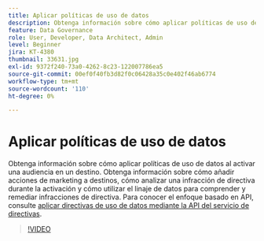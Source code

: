 ```yaml
---
title: Aplicar políticas de uso de datos
description: Obtenga información sobre cómo aplicar políticas de uso de datos al activar una audiencia en un destino. Obtenga información sobre cómo añadir acciones de marketing a destinos, cómo analizar una infracción de directiva durante la activación y cómo utilizar el linaje de datos para comprender y remediar infracciones de directiva.
feature: Data Governance
role: User, Developer, Data Architect, Admin
level: Beginner
jira: KT-4380
thumbnail: 33631.jpg
exl-id: 9372f240-73a0-4262-8c23-122007786ea5
source-git-commit: 00ef0f40fb3d82f0c06428a35c0e402f46ab6774
workflow-type: tm+mt
source-wordcount: '110'
ht-degree: 0%

---
```


# Aplicar políticas de uso de datos

Obtenga información sobre cómo aplicar políticas de uso de datos al activar una audiencia en un destino. Obtenga información sobre cómo añadir acciones de marketing a destinos, cómo analizar una infracción de directiva durante la activación y cómo utilizar el linaje de datos para comprender y remediar infracciones de directiva. Para conocer el enfoque basado en API, consulte [aplicar directivas de uso de datos mediante la API del servicio de directivas](https://experienceleague.adobe.com/docs/experience-platform/data-governance/enforcement/api-enforcement.html).

>[!VIDEO](https://video.tv.adobe.com/v/33631?learn=on)